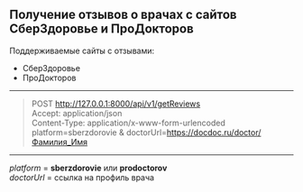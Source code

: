 ## Получение отзывов о врачах с сайтов СберЗдоровье и ПроДокторов

Поддерживаемые сайты с отзывами:
- СберЗдоровье
- ПроДокторов

***

> POST http://127.0.0.1:8000/api/v1/getReviews  
Accept: application/json  
Content-Type: application/x-www-form-urlencoded  
platform=sberzdorovie & doctorUrl=https://docdoc.ru/doctor/Фамилия_Имя

***

*platform* = **sberzdorovie** или **prodoctorov**  
*doctorUrl* = ссылка на профиль врача